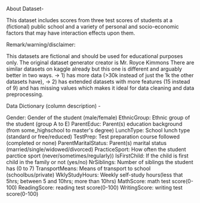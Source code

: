 About Dataset-

This dataset includes scores from three test scores of students at a (fictional) public school and a variety of personal and socio-economic factors that may have interaction effects upon them.

Remark/warning/disclaimer:

This datasets are fictional and should be used for educational purposes only.
The original dataset generator creator is Mr. Royce Kimmons
There are similar datasets on kaggle already but this one is different and arguably better in two ways.
-> 1) has more data (>30k instead of just the 1k the other datasets have),
-> 2) has extended datasets with more features (15 instead of 9) and has missing values which makes it ideal for data cleaning and data preprocessing.

Data Dictionary (column description) -

Gender: Gender of the student (male/female)
EthnicGroup: Ethnic group of the student (group A to E)
ParentEduc: Parent(s) education background (from some_highschool to master's degree)
LunchType: School lunch type (standard or free/reduced)
TestPrep: Test preparation course followed (completed or none)
ParentMaritalStatus: Parent(s) marital status (married/single/widowed/divorced)
PracticeSport: How often the student parctice sport (never/sometimes/regularly))
IsFirstChild: If the child is first child in the family or not (yes/no)
NrSiblings: Number of siblings the student has (0 to 7)
TransportMeans: Means of transport to school (schoolbus/private)
WklyStudyHours: Weekly self-study hours(less that 5hrs; between 5 and 10hrs; more than 10hrs)
MathScore: math test score(0-100)
ReadingScore: reading test score(0-100)
WritingScore: writing test score(0-100)
